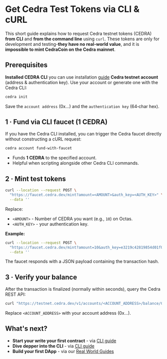 # Get Cedra Test Tokens via CLI & cURL

This short guide explains how to request Cedra testnet tokens (CEDRA) **from CLI** and **from the command line** using `curl`. These tokens are only for development and testing-**they have no real‑world value**, and it is **impossible to mint CedraCoin on the Cedra mainnet**.

## Prerequisites

**Installed CEDRA CLI** you can use installation [guide](/getting-started/cli)
**Cedra testnet account** (address & authentication key).
  Use your account or generate one with the Cedra CLI:

  ```bash
  cedra init
  ```

  Save the `account address` (0x…) and the `authentication key` (64‑char hex).

## 1 · Fund via CLI faucet (1 CEDRA)

If you have the Cedra CLI installed, you can trigger the Cedra faucet directly without constructing a cURL request:

```bash
cedra account fund-with-faucet
```

* Funds **1 CEDRA** to the specified account.
* Helpful when scripting alongside other Cedra CLI commands.

## 2 · Mint test tokens

```bash
curl --location --request POST \
  "https://faucet.cedra.dev/mint?amount=<AMOUNT>&auth_key=<AUTH_KEY>" \
  --data ''
```

Replace:

* `<AMOUNT>` - Number of CEDRA you want (e.g., `10`) on Octas.
* `<AUTH_KEY>` - your authentication key.

**Example:**

```bash
curl --location --request POST \
  "https://faucet.cedra.dev/mint?amount=10&auth_key=e3219c42819854d01f0ea6865b78061cdf657374637fee8aee7501f9e6e185db" \
  --data ''
```

The faucet responds with a JSON payload containing the transaction hash.

## 3 · Verify your balance

After the transaction is finalized (normally within seconds), query the Cedra REST API:

```bash
curl "https://testnet.cedra.dev/v1/accounts/<ACCOUNT_ADDRESS>/balance/0x1::cedra_coin::CedraCoin"
```

Replace `<ACCOUNT_ADDRESS>` with your account address (0x…).

## What's next?
* **Start your write your first contract** - via [CLI guide](/getting-started/counter)
* **Dive depper into the CLI** - via [CLI guide](/cli/usage)
* **Build your first DApp** - via our [Real World Guides](/real-world-guides)



